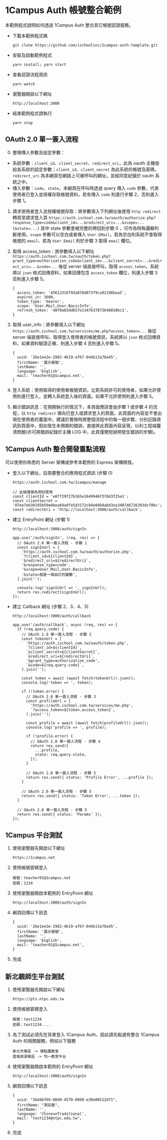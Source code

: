 # 1Campus Auth 帳號整合範例

本範例程式說明如何透過 1Campus Auth 整合其它帳號認證服務。

- 下載本範例程式碼
  ```
  git clone https://github.com/ischoolinc/1campus-auth-template.git
  ```

- 安裝及啟動範例程式
  ```
  yarn install; yarn start
  ```

- 查看認證流程資訊
  ```
  yarn watch
  ```

- 瀏覽器開啟以下網址
  ```
  http://localhost:3000
  ```

- 結束範例程式請執行
  ```
  yarn stop
  ```

## OAuth 2.0 單一簽入流程

0. 整理傳入參數及設定參數：

- 系統參數：`client_id`、`client_secret`、`redirect_uri`，此為 oauth 主機發給各系統的設定參數；`client_id`、`client_secret` 為此系統的帳號及密碼，`redirect_uri` 為本網頁在網路上可被呼叫的網址，並經同意紀錄於 oauth 系統之中。
- 傳入參數：`code`、`state`，本網頁在呼叫時透過 query 傳入 `code` 參數，代表使用者已登入並授權存取帳號資料，若有傳入 `code` 則進行步驟 2，否則進入步驟 1。

1. 請求使用者登入並授權帳號存取：將參數填入下列網址後使用 `http redirect` 轉頁至請求登入頁 `https://auth.ischool.com.tw/oauth/authorize.php?response_type=code&client_id=...&redirect_uri=...&scope=...[&state=...]` 其中 state 參數會被完整的帶回到步驟 0 ，可作為特殊邏輯判斷使用。`scope` 參數可以空白或者傳入 `User.EMail`，若為空白則系統不會取得帳號的 `email`、若為 `User.Email` 則於步驟 3 取得 `email` 欄位。

2. 取得 access_token：將參數填入以下網址 `https://auth.ischool.com.tw/oauth/token.php?grant_type=authorization_code&client_id=...&client_secret=...&redirect_uri=...&code=...` 後從 server 端直接呼叫，取得 `access_token`，系統將以 `json` 格式回傳資料，如果回傳包含 `access_token` 欄位，則進入步驟 3 否則進入步驟 5。

    ```
    {
      access_token: '45612316f93a878d073f9ca91196baa5',
      expires_in: 3600,
      token_type: 'bearer',
      scope: 'User.Mail,User.BasicInfo',
      refresh_token: '48f0a83ddb57e1347b37873648010bc1',
    }
    ```

3. 取得 user_info：將參數填入以下網址 `https://auth.ischool.com.tw/services/me.php?access_token=...` 後從 server 端直接呼叫，取得登入使用者的帳號資訊，系統將以 `json` 格式回傳資料，如果資料驗證正確，則進入步驟 4 否則進入步驟 5。

    ```
    {
      uuid: '2be1ee2e-2982-4b19-af67-044b13a78a45',
      firstName: '展示帳號',
      lastName: '',
      language: 'English',
      mail: 'teacher01@1campus.net',
    }
    ```

4. 登入系統：使用取得的使用者帳號資訊，比對系統許可的使用者，如果允許使用則進行登入，並轉入系統登入後的頁面。如果不允許使用則進入步驟 5。
5. 顯示錯誤訊息：在預期執行的情況下，本頁面應該會由步驟 1 或步驟 4 的流程，以 `http redirect` 導向已登入或請求登入的頁面，此頁面的內容並不會出現在使用者的畫面中。建議於實做時將整個流程中的每一個步驟，分別記錄資訊到頁面中，假如發生未預期的錯誤，直接將此頁面內容呈現，以利工程端釐清問題(亦可將錯誤紀錄於主機 LOG 中，此頁僅簡短說明發生錯誤的步驟)。

## 1Campus Auth 整合開發重點流程

可以使用你熟悉的 Server 架構或參考本範例的 Express 架構開發。

- 登入以下網址，註冊要整合的應用程式資訊 (步驟 0)
  ```
  https://auth.ischool.com.tw/1campus/manage
  ```
  ```
  // 此組僅做為測試使用
  const clientId = 'e07f29f27b365e1649946f370d3f25e1';
  const clientSecret = '07ee7e630195050e66ea69adfe5d3173c84e04b8abd3ea340746726393dcf0bc';
  const redirectUri = 'http://localhost:3000/auth/callback';
  ```

- 建立 EntryPoint 網址 (步驟 1)
  ```
  http://localhost:3000/auth/signIn
  ```
  ```
  app.use('/auth/signIn', (req, res) => {
    // OAuth 2.0 單一簽入流程 - 步驟 1
    const signInUrl = [
      'https://auth.ischool.com.tw/oauth/authorize.php',
      `?client_id=${clientId}`,
      `&redirect_uri=${redirectUri}`,
      '&response_type=code',
      '&scope=User.Mail,User.BasicInfo',
      '&state=我是一個自訂的變數',
    ].join('');

    console.log('signInUrl => ', signInUrl);
    return res.redirect(signInUrl);
  });
  ```

- 建立 Callback 網址 (步驟 2、3、4、5)
  ```
  http://localhost:3000/auth/callback
  ```
  ```
  app.use('/auth/callback', async (req, res) => {
    if (req.query.code) {
      // OAuth 2.0 單一簽入流程 - 步驟 2
      const tokenUrl = [
        'https://auth.ischool.com.tw/oauth/token.php',
        `?client_id=${clientId}`,
        `&client_secret=${clientSecret}`,
        `&redirect_uri=${redirectUri}`,
        '&grant_type=authorization_code',
        `&code=${req.query.code}`,
      ].join('');

      const token = await (await fetch(tokenUrl)).json();
      console.log('token => ', token);

      if (!token.error) {
        // OAuth 2.0 單一簽入流程 - 步驟 3
        const profileUrl = [
          'https://auth.ischool.com.tw/services/me.php',
          `?access_token=${token.access_token}`,
        ].join('');

        const profile = await (await fetch(profileUrl)).json();
        console.log('profile => ', profile);

        if (!profile.error) {
          // OAuth 2.0 單一簽入流程 - 步驟 4
          return res.send({
            ...profile,
            state: req.query.state,
          });
        }

        // OAuth 2.0 單一簽入流程 - 步驟 5
        return res.send({ status: 'Profile Error', ...profile });
      }

      // OAuth 2.0 單一簽入流程 - 步驟 5
      return res.send({ status: 'Token Error', ...token });
    }

    // OAuth 2.0 單一簽入流程 - 步驟 5
    return res.send({ status: 'Params' });
  });
  ```

## 1Campus 平台測試

1. 使用瀏覽器先開啟以下網址
    ```
    https://1campus.net
    ```
2. 使用帳號密碼登入
    ```
    帳號：teacher01@1campus.net
    密碼：1234
    ```
3. 使用瀏覽器開啟本範例的 EntryPoint 網址
    ```
    http://localhost:3000/auth/signIn
    ```
4. 網頁回傳以下訊息
    ```
    {
      uuid: '2be1ee2e-2982-4b19-af67-044b13a78a45',
      firstName: '展示帳號',
      lastName: '',
      language: 'English',
      mail: 'teacher01@1campus.net',
    }
    ```
5. 完成

## 新北親師生平台測試

1. 使用瀏覽器先開啟以下網址
    ```
    https://pts.ntpc.edu.tw
    ```
2. 使用帳號密碼登入
    ```
    帳號：test1234
    密碼：test1234....
    ```
3. 為了測試必須先在背㬌登入 1Campus Auth，因此請先點選有整合 1Campus Auth 的相關服務，例如以下服務
   ```
   新北市專區 -> 積點趣教室
   雲端資源專區 -> 均一教育平台
   ```
4. 使用瀏覽器開啟本範例的 EntryPoint 網址
    ```
    http://localhost:3000/auth/signIn
    ```
5. 網頁回傳以下訊息
    ```
    {
      uuid: "36d4bf69-00d9-4570-8098-e30e08512d71",
      firstName: "測試者",
      lastName: '',
      language: 'ChineseTraditional',
      mail: "test1234@ntpc.edu.tw",
    }
    ```
6. 完成
